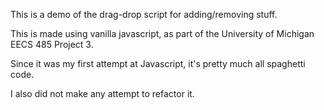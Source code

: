 This is a demo of the drag-drop script for adding/removing stuff. 

This is made using vanilla javascript, as part of the University of Michigan EECS 485 Project 3.

Since it was my first attempt at Javascript, it's pretty much all spaghetti code.

I also did not make any attempt to refactor it.
